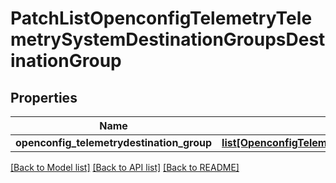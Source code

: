# PatchListOpenconfigTelemetryTelemetrySystemDestinationGroupsDestinationGroup

## Properties
Name | Type | Description | Notes
------------ | ------------- | ------------- | -------------
**openconfig_telemetrydestination_group** | [**list[OpenconfigTelemetryTelemetrySystemOpenconfigtelemetrytelemetrysystemDestinationgroupsDestinationgroup]**](OpenconfigTelemetryTelemetrySystemOpenconfigtelemetrytelemetrysystemDestinationgroupsDestinationgroup.md) |  | [optional] 

[[Back to Model list]](../README.md#documentation-for-models) [[Back to API list]](../README.md#documentation-for-api-endpoints) [[Back to README]](../README.md)


